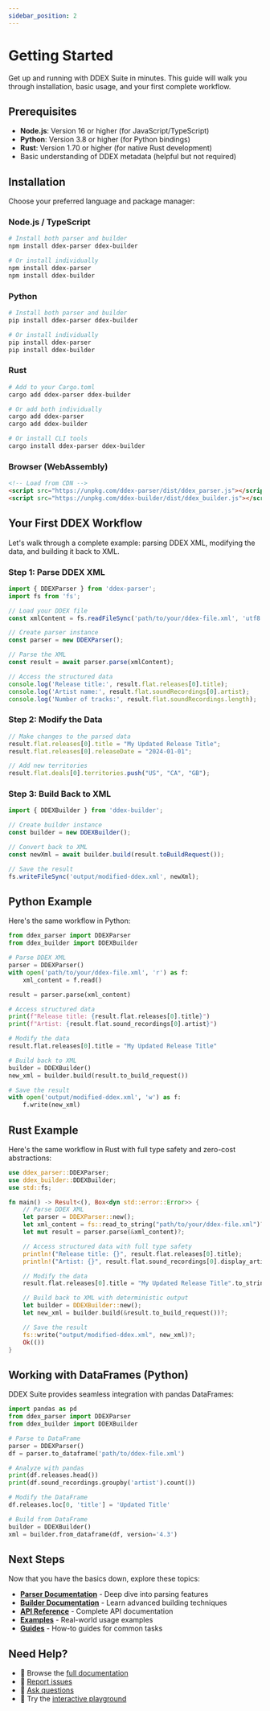 ```yaml
---
sidebar_position: 2
---
```


# Getting Started

Get up and running with DDEX Suite in minutes. This guide will walk you through installation, basic usage, and your first complete workflow.

## Prerequisites

- **Node.js**: Version 16 or higher (for JavaScript/TypeScript)
- **Python**: Version 3.8 or higher (for Python bindings)
- **Rust**: Version 1.70 or higher (for native Rust development)
- Basic understanding of DDEX metadata (helpful but not required)

## Installation

Choose your preferred language and package manager:

### Node.js / TypeScript

```bash
# Install both parser and builder
npm install ddex-parser ddex-builder

# Or install individually
npm install ddex-parser
npm install ddex-builder
```

### Python

```bash
# Install both parser and builder
pip install ddex-parser ddex-builder

# Or install individually  
pip install ddex-parser
pip install ddex-builder
```

### Rust

```bash
# Add to your Cargo.toml
cargo add ddex-parser ddex-builder

# Or add both individually
cargo add ddex-parser
cargo add ddex-builder

# Or install CLI tools
cargo install ddex-parser ddex-builder
```

### Browser (WebAssembly)

```html
<!-- Load from CDN -->
<script src="https://unpkg.com/ddex-parser/dist/ddex_parser.js"></script>
<script src="https://unpkg.com/ddex-builder/dist/ddex_builder.js"></script>
```

## Your First DDEX Workflow

Let's walk through a complete example: parsing DDEX XML, modifying the data, and building it back to XML.

### Step 1: Parse DDEX XML

```typescript
import { DDEXParser } from 'ddex-parser';
import fs from 'fs';

// Load your DDEX file
const xmlContent = fs.readFileSync('path/to/your/ddex-file.xml', 'utf8');

// Create parser instance
const parser = new DDEXParser();

// Parse the XML
const result = await parser.parse(xmlContent);

// Access the structured data
console.log('Release title:', result.flat.releases[0].title);
console.log('Artist name:', result.flat.soundRecordings[0].artist);
console.log('Number of tracks:', result.flat.soundRecordings.length);
```

### Step 2: Modify the Data

```typescript
// Make changes to the parsed data
result.flat.releases[0].title = "My Updated Release Title";
result.flat.releases[0].releaseDate = "2024-01-01";

// Add new territories
result.flat.deals[0].territories.push("US", "CA", "GB");
```

### Step 3: Build Back to XML

```typescript
import { DDEXBuilder } from 'ddex-builder';

// Create builder instance
const builder = new DDEXBuilder();

// Convert back to XML
const newXml = await builder.build(result.toBuildRequest());

// Save the result
fs.writeFileSync('output/modified-ddex.xml', newXml);
```

## Python Example

Here's the same workflow in Python:

```python
from ddex_parser import DDEXParser
from ddex_builder import DDEXBuilder

# Parse DDEX XML
parser = DDEXParser()
with open('path/to/your/ddex-file.xml', 'r') as f:
    xml_content = f.read()

result = parser.parse(xml_content)

# Access structured data
print(f"Release title: {result.flat.releases[0].title}")
print(f"Artist: {result.flat.sound_recordings[0].artist}")

# Modify the data
result.flat.releases[0].title = "My Updated Release Title"

# Build back to XML
builder = DDEXBuilder()
new_xml = builder.build(result.to_build_request())

# Save the result
with open('output/modified-ddex.xml', 'w') as f:
    f.write(new_xml)
```

## Rust Example

Here's the same workflow in Rust with full type safety and zero-cost abstractions:

```rust
use ddex_parser::DDEXParser;
use ddex_builder::DDEXBuilder;
use std::fs;

fn main() -> Result<(), Box<dyn std::error::Error>> {
    // Parse DDEX XML
    let parser = DDEXParser::new();
    let xml_content = fs::read_to_string("path/to/your/ddex-file.xml")?;
    let mut result = parser.parse(&xml_content)?;

    // Access structured data with full type safety
    println!("Release title: {}", result.flat.releases[0].title);
    println!("Artist: {}", result.flat.sound_recordings[0].display_artist);

    // Modify the data
    result.flat.releases[0].title = "My Updated Release Title".to_string();

    // Build back to XML with deterministic output
    let builder = DDEXBuilder::new();
    let new_xml = builder.build(&result.to_build_request())?;

    // Save the result
    fs::write("output/modified-ddex.xml", new_xml)?;
    Ok(())
}
```

## Working with DataFrames (Python)

DDEX Suite provides seamless integration with pandas DataFrames:

```python
import pandas as pd
from ddex_parser import DDEXParser
from ddex_builder import DDEXBuilder

# Parse to DataFrame
parser = DDEXParser()
df = parser.to_dataframe('path/to/ddex-file.xml')

# Analyze with pandas
print(df.releases.head())
print(df.sound_recordings.groupby('artist').count())

# Modify the DataFrame
df.releases.loc[0, 'title'] = 'Updated Title'

# Build from DataFrame
builder = DDEXBuilder()
xml = builder.from_dataframe(df, version='4.3')
```

## Next Steps

Now that you have the basics down, explore these topics:

- **[Parser Documentation](../parser/)** - Deep dive into parsing features
- **[Builder Documentation](../builder/)** - Learn advanced building techniques  
- **[API Reference](../api/)** - Complete API documentation
- **[Examples](../examples/)** - Real-world usage examples
- **[Guides](../guides/)** - How-to guides for common tasks

## Need Help?

- 📖 Browse the [full documentation](/)
- 🐛 [Report issues](https://github.com/daddykev/ddex-suite/issues)
- 💬 [Ask questions](https://github.com/daddykev/ddex-suite/discussions)
- 🚀 Try the [interactive playground](/playground)